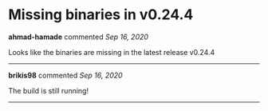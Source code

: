 # Missing binaries in v0.24.4

**ahmad-hamade** commented *Sep 16, 2020*

Looks like the binaries are missing in the latest release v0.24.4
<br />
***


**brikis98** commented *Sep 16, 2020*

The build is still running!
***

